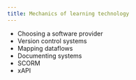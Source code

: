 ```yaml
---
title: Mechanics of learning technology
---
```

- Choosing a software provider
- Version control systems
- Mapping dataflows
- Documenting systems
- SCORM
- xAPI